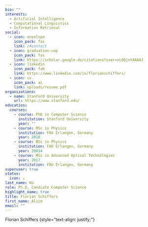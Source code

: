 ```yaml
---
bio: ""
interests:
  - Artificial Intelligence
  - Computational Linguistics
  - Information Retrieval
social:
  - icon: envelope
    icon_pack: fas
    link: /#contact
  - icon: graduation-cap
    icon_pack: fas
    link: https://scholar.google.de/citations?user=sL8QjnYAAAAJ
  - icon: linkedin
    icon_pack: fab
    link: https://www.linkedin.com/in/florianschiffers/
  - icon: cv
    icon_pack: ai
    link: uploads/resume.pdf
organizations:
  - name: Stanford University
    url: https://www.stanford.edu/
education:
  courses:
    - course: PhD in Computer Science
      institution: Stanford University
      year: ""
    - course: MSc in Physics
      institution: FAU Erlangen, Germany
      year: 2018
    - course: BSc in Physics
      institution: FAU Erlangen, Germany
      year: 20014
    - course: MSc in Advanced Optical Technologies
      year: 2017
      institution: FAU Erlangen, Germany
superuser: true
status:
  icon: ☕️
last_name: Wu
role: Ph.D. Candiate Computer Science
highlight_name: true
title: Florian Schiffers
first_name: Alice
email: ""
---
```

Florian Schiffers
{style="text-align: justify;"}